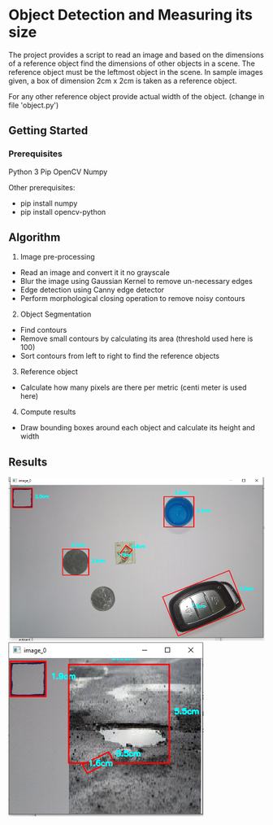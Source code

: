# Object Detection and Measuring its size
The project provides a script to read an image and based on the dimensions of a reference object find the dimensions of other objects in a scene. The reference object must be the leftmost object in the scene. In sample images given, a box of dimension 2cm x 2cm is taken as a reference object.

For any other reference object provide actual width of the object. (change in file 'object.py')

## Getting Started

### Prerequisites
Python 3
Pip
OpenCV
Numpy

Other prerequisites:
- pip install numpy
- pip install opencv-python

## Algorithm
1. Image pre-processing
  - Read an image and convert it it no grayscale
  - Blur the image using Gaussian Kernel to remove un-necessary edges
  - Edge detection using Canny edge detector
  - Perform morphological closing operation to remove noisy contours

2. Object Segmentation
  - Find contours
  - Remove small contours by calculating its area (threshold used here is 100)
  - Sort contours from left to right to find the reference objects
  
3. Reference object 
  - Calculate how many pixels are there per metric (centi meter is used here)

4. Compute results
  - Draw bounding boxes around each object and calculate its height and width

## Results

![Result](/Detected%20object/1.png)
![Result](/Detected%20object/3.png)






 

